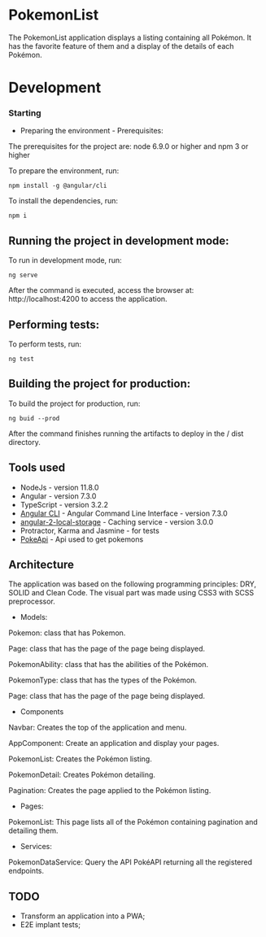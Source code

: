# PokemonList

The PokemonList application displays a listing containing all Pokémon. It has the favorite feature of them and a display of the details of each Pokémon.

# Development

### Starting

* Preparing the environment - Prerequisites:

The prerequisites for the project are: node 6.9.0 or higher and npm 3 or higher

To prepare the environment, run:

```
npm install -g @angular/cli
```

To install the dependencies, run:

```
npm i
```

## Running the project in development mode:

To run in development mode, run:

```
ng serve
```

After the command is executed, access the browser at: http://localhost:4200 to access the application.

## Performing tests:

To perform tests, run:

```
ng test
```

## Building the project for production:

To build the project for production, run:

```
ng buid --prod
```

After the command finishes running the artifacts to deploy in the / dist directory.

## Tools used

* NodeJs - version 11.8.0
* Angular - version 7.3.0
* TypeScript - version 3.2.2
* [Angular CLI](https://github.com/angular/angular-cli) - Angular Command Line Interface - version 7.3.0
* [angular-2-local-storage](https://www.npmjs.com/package/angular-2-local-storage/) - Caching service - version 3.0.0
* Protractor, Karma and Jasmine - for tests
* [PokeApi](https://pokeapi.co/) - Api used to get pokemons

## Architecture

The application was based on the following programming principles: DRY, SOLID and Clean Code.
The visual part was made using CSS3 with SCSS preprocessor.

* Models:

Pokemon: class that has Pokemon.

Page: class that has the page of the page being displayed.

PokemonAbility: class that has the abilities of the Pokémon.

PokemonType: class that has the types of the Pokémon.

Page: class that has the page of the page being displayed.

* Components

Navbar: Creates the top of the application and menu.

AppComponent: Create an application and display your pages.

PokemonList: Creates the Pokémon listing.

PokemonDetail: Creates Pokémon detailing.

Pagination: Creates the page applied to the Pokémon listing.

* Pages:

PokemonList: This page lists all of the Pokémon containing pagination and detailing them.

* Services:

PokemonDataService: Query the API PokéAPI returning all the registered endpoints.

## TODO
* Transform an application into a PWA;
* E2E implant tests;
